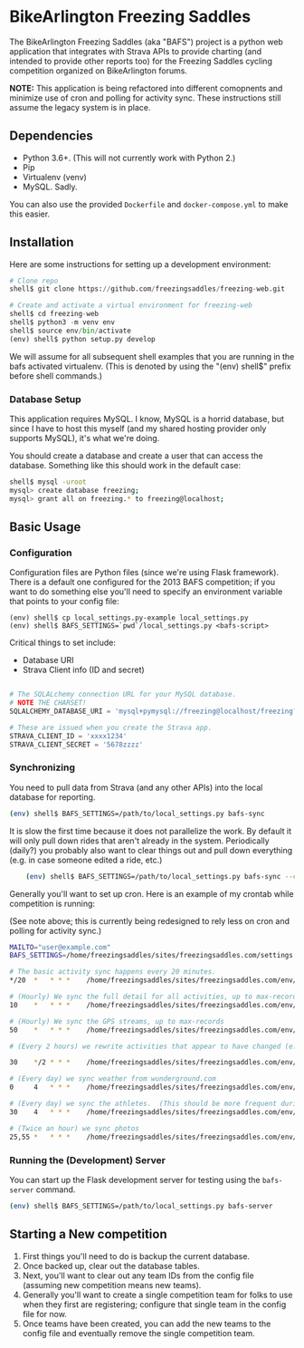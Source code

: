 # BikeArlington Freezing Saddles

The BikeArlington Freezing Saddles (aka "BAFS") project is a python web application that integrates with Strava APIs to
provide charting (and intended to provide other reports too) for the Freezing Saddles cycling competition organized
on BikeArlington forums.

**NOTE:** This application is being refactored into different comopnents and minimize use of cron and polling for activity sync.  These instructions still assume the legacy system is in place. 

## Dependencies

* Python 3.6+.  (This will not currently work with Python 2.)
* Pip
* Virtualenv (venv)
* MySQL.  Sadly.

You can also use the provided `Dockerfile` and `docker-compose.yml` to make this easier.

## Installation

Here are some instructions for setting up a development environment:

```python
# Clone repo
shell$ git clone https://github.com/freezingsaddles/freezing-web.git

# Create and activate a virtual environment for freezing-web
shell$ cd freezing-web
shell$ python3 -m venv env
shell$ source env/bin/activate
(env) shell$ python setup.py develop 
```

We will assume for all subsequent shell examples that you are running in the bafs activated virtualenv.  (This is denoted by using
the "(env) shell$" prefix before shell commands.)    

### Database Setup

This application requires MySQL.  I know, MySQL is a horrid database, but since I have to host this myself (and my shared hosting
provider only supports MySQL), it's what we're doing.

You should create a database and create a user that can access the database.  Something like this should work in the default case:

```bash
shell$ mysql -uroot
mysql> create database freezing;
mysql> grant all on freezing.* to freezing@localhost;
```

## Basic Usage

### Configuration

Configuration files are Python files (since we're using Flask framework).  There is a default one configured for the 2013 BAFS competition;
if you want to do something else you'll need to specify an environment variable that points to your config file:

	(env) shell$ cp local_settings.py-example local_settings.py
	(env) shell$ BAFS_SETTINGS=`pwd`/local_settings.py <bafs-script>

Critical things to set include:
* Database URI
* Strava Client info (ID and secret)

```python

# The SQLALchemy connection URL for your MySQL database.
# NOTE THE CHARSET!
SQLALCHEMY_DATABASE_URI = 'mysql+pymysql://freezing@localhost/freezing?charset=utf8mb4&binary_prefix=true'

# These are issued when you create the Strava app.
STRAVA_CLIENT_ID = 'xxxx1234'
STRAVA_CLIENT_SECRET = '5678zzzz'
```

### Synchronizing

You need to pull data from Strava (and any other APIs) into the local database for reporting.

```bash
(env) shell$ BAFS_SETTINGS=/path/to/local_settings.py bafs-sync
```

It is slow the first time because it does not parallelize the work.  By default it will only pull down rides that aren't
already in the system.  Periodically (daily?) you probably also want to clear things out and pull down everything (e.g. in
case someone edited a ride, etc.)

```bash
	(env) shell$ BAFS_SETTINGS=/path/to/local_settings.py bafs-sync --clear
```

Generally you'll want to set up cron.  Here is an example of my crontab while competition is running:

(See note above; this is currently being redesigned to rely less on cron and polling for activity sync.)
```bash
MAILTO="user@example.com"
BAFS_SETTINGS=/home/freezingsaddles/sites/freezingsaddles.com/settings.cfg

# The basic activity sync happens every 20 minutes.
*/20  *   * * *    /home/freezingsaddles/sites/freezingsaddles.com/env/bin/bafs-sync --quiet

# (Hourly) We sync the full detail for all activities, up to max-records
10    *   * * *    /home/freezingsaddles/sites/freezingsaddles.com/env/bin/bafs-sync-detail --quiet --max-records=800

# (Hourly) We sync the GPS streams, up to max-records
50    *   * * *    /home/freezingsaddles/sites/freezingsaddles.com/env/bin/bafs-sync-streams --quiet --max-records=800

# (Every 2 hours) we rewrite activities that appear to have changed (e.g. if an activity was trimmed, renamed, etc.)

30    */2 * * *    /home/freezingsaddles/sites/freezingsaddles.com/env/bin/bafs-sync --rewrite --quiet

# (Every day) we sync weather from wunderground.com
0     4   * * *    /home/freezingsaddles/sites/freezingsaddles.com/env/bin/bafs-sync-weather --quiet

# (Every day) we sync the athletes.  (This should be more frequent during registration period.)
30    4   * * *    /home/freezingsaddles/sites/freezingsaddles.com/env/bin/bafs-sync-athletes --quiet

# (Twice an hour) we sync photos
25,55 *   * * *    /home/freezingsaddles/sites/freezingsaddles.com/env/bin/bafs-sync-photos --quiet
```

### Running the (Development) Server

You can start up the Flask development server for testing using the `bafs-server` command.

```bash
(env) shell$ BAFS_SETTINGS=/path/to/local_settings.py bafs-server
```


## Starting a New competition

1. First things you'll need to do is backup the current database.
2. Once backed up, clear out the database tables.
3. Next, you'll want to clear out any team IDs from the config file (assuming new competition means new teams).
4. Generally you'll want to create a single competition team for folks to use when they first are registering; configure that single team in the config file for now.
5. Once teams have been created, you can add the new teams to the config file and eventually remove the single competition team.
